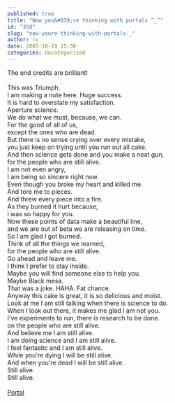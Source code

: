 ```yaml
---
published: true
title: "Now you&#039;re thinking with portals ^_^"
id: "358"
slug: "now-youre-thinking-with-portals-_"
author: rv
date: 2007-10-19 15:30
categories: Uncategorized
---
```

The end credits are brilliant!<br /><br />This was Triumph.<br />I am making a note here. Huge success.<br />It is hard to overstate my satisfaction.<br />Aperture science.<br />We do what we must, because, we can.<br />For the good of all of us,<br />except the ones who are dead.<br />But there is no sense crying over every mistake,<br />you just keep on trying until you run out all cake.<br />And then science gets done and you make a neat gun,<br />for the people who are still alive.<br />I am not even angry,<br />I am being so sincere right now.<br />Even though you broke my heart and killed me.<br />And tore me to pieces.<br />And threw every piece into a fire.<br />As they burned it hurt because,<br />i was so happy for you.<br />Now these points of data make a beautiful line,<br />and we are out of beta we are releasing on time.<br />So I am glad I got burned.<br />Think of all the things we learned,<br />for the people who are still alive.<br />Go ahead and leave me.<br />I think I prefer to stay inside.<br />Maybe you will find someone else to help you.<br />Maybe Black mesa.<br />That was a joke. HAHA. Fat chance.<br />Anyway this cake is great, it is so delicious and moist.<br />Look at me I am still talking when there is science to do.<br />When I look out there, it makes me glad I am not you.<br />I've experiments to run, there is research to be done.<br />on the people who are still alive.<br />And believe me I am still alive.<br />I am doing science and I am still alive.<br />I feel fantastic and I am still alive.<br />While you're dying I will be still alive.<br />And when you're dead I will be still alive.<br />Still alive.<br />Still alive.<br /><br /><a href="http://youtube.com/watch?v=GWzmL05OlYA">Portal</a>